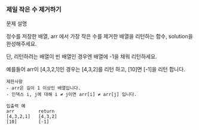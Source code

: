### 제일 작은 수 제거하기

문제 설명

정수를 저장한 배열, arr 에서 가장 작은 수를 제거한 배열을 리턴하는 함수, solution을 완성해주세요.

단, 리턴하려는 배열이 빈 배열인 경우엔 배열에 -1을 채워 리턴하세요.

예를들어 arr이 [4,3,2,1]인 경우는 [4,3,2]를 리턴 하고, [10]면 [-1]을 리턴 합니다.
```
제한사항
- arr은 길이 1 이상인 배열입니다.
- 인덱스 i, j에 대해 i ≠ j이면 arr[i] ≠ arr[j] 입니다.

입출력 예
arr 	    return
[4,3,2,1]   [4,3,2]
[10] 	    [-1]
```
